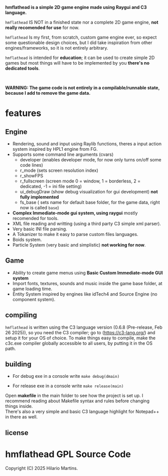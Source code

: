 **hmflathead is a simple 2D game engine made using Raygui and C3 language.**

`hmflathead` IS NOT in a finished state nor a complete 2D game engine, **not really recomended for use** for now. 

`hmflathead` Is my first, from scratch, custom game engine ever, so expect some questionable design choices, but I did take inspiration from other engines/frameworks, so it is not entirely arbitrary.

`hmflathead` is intended for **education**; it can be used to create simple 2D games but most things will have to be implemented by you **there's no dedicated tools**.

<br>

**WARNING: The game code is not entirely in a compilable/runnable state, because I add to remove the game data.**

# features

 ## Engine
 - Rendering, sound and input using Raylib functions, theres a input action system inspired by HPL1 engine from FG.
 - Supports some command line arguments (cvars)
    + developer (enables developer mode, for now only turns on/off some code lines)
    + r_mode (sets screen resolution index)
    + r_showFPS
    + r_fullscreen (screen mode 0 = window, 1 = borderless, 2 = dedicated, -1 = ini file setting)
    + ui_debugDraw (show debug visualization for gui development) **not fully implemented**
    + fs_base ( sets name for default base folder, for the game data, right now is called `base`)
 - **Complex Immediate-mode gui system, using raygui** mostly recomended for tools.
 - XML file reading and writting (using a third party C3 simple xml parser).
 - Very basic INI file parsing.
 - A Tokanizer to make it easy to parse custom files languages.
 - Boids system.
 - Particle System (very basic and simplistic) **not working for now**.
 ## Game
 - Ability to create game menus using **Basic Custom Immediate-mode GUI system**
 - Import fonts, textures, sounds and music inside the game base folder, at game loading time.
 - Entity System inspired by engines like idTech4 and Source Engine (no component system).

## compiling

`hmflathead` is written using the C3 language version (0.6.8 (Pre-release, Feb 26 2025)), so you need the C3 compiler;  go to (https://c3-lang.org/) and setup it for your OS of choice.
             To make things easy to compile, make the c3c.exe compiler globally accessible to all users, by putting it in the OS path.
             
## building

   - For debug exe in a console write 
`make debug(dmain)`

   - For release exe in a console write 
`make release(main)`

Open **makefile** in the main folder to see how the project is set up. I recommend reading about Makefile syntax and rules before
changing things inside.  
There's also a very simple and basic C3 language highlight for Notepad++ in there as well.

  
## license

# hmflathead GPL Source Code
Copyright (C) 2025 Hilario Martins.
